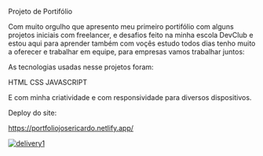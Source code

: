 Projeto de Portifólio

Com muito orgulho que apresento meu primeiro portifólio com alguns projetos iniciais com freelancer, e desafios feito na minha escola DevClub e estou aqui para aprender também com voçês estudo todos dias tenho muito a oferecer e trabalhar em equipe, para empresas 
vamos trabalhar juntos:

As tecnologias usadas nesse projetos foram:

HTML 
CSS
JAVASCRIPT

E com minha criatividade e com responsividade para diversos dispositivos.

Deploy do site:

https://portfoliojosericardo.netlify.app/

<a href="https://ibb.co/47Tkkg5"><img src="https://i.ibb.co/zrRddH0/delivery1.png" alt="delivery1" border="0"></a>



